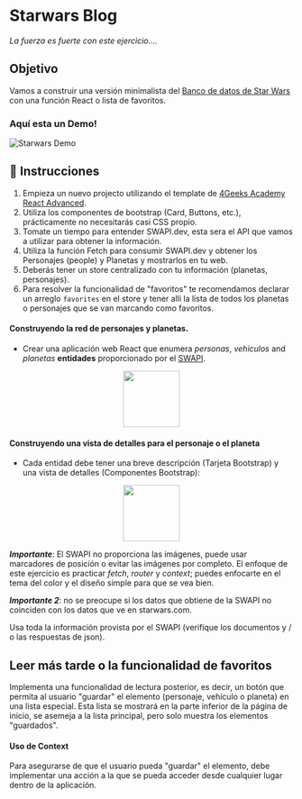 # Starwars Blog

_La fuerza es fuerte con este ejercicio...._

## Objetivo

Vamos a construir una versión minimalista del [Banco de datos de Star Wars](https://www.starwars.com/databank) con una función React o lista de favoritos.

### Aquí esta un Demo!

![Starwars Demo](https://github.com/breatheco-de/exercise-starwars-blog-reading-list/blob/master/preview.gif?raw=true)

## 📝 Instrucciones

1. Empieza un nuevo projecto utilizando el template de [4Geeks Academy React Advanced](https://github.com/4GeeksAcademy/react-hello-webapp).
2. Utiliza los componentes de bootstrap (Card, Buttons, etc.), prácticamente no necesitarás casi CSS propio.
3. Tomate un tiempo para entender SWAPI.dev, esta sera el API que vamos a utilizar para obtener la información.
4. Utiliza la función Fetch para consumir SWAPI.dev y obtener los Personajes (people) y Planetas y mostrarlos en tu web.
5. Deberás tener un store centralizado con tu información (planetas, personajes).
6. Para resolver la funcionalidad de "favoritos" te recomendamos declarar un arreglo `favorites` en el store y tener alli la lista de todos los planetas o personajes que se van marcando como favoritos.

#### Construyendo la red de personajes y planetas.

- Crear una aplicación web React que enumera _personas_, _vehiculos_ and _planetas_ **entidades** proporcionado por el [SWAPI](https://swapi.co/documentation).

<p align="center">
   <img height="100" src="https://raw.githubusercontent.com/nachovz/projects/master/p/javascript/semi-senior/startwars-blog-reading-list/sw_data.png" />
</p>

#### Construyendo una vista de detalles para el personaje o el planeta

- Cada entidad debe tener una breve descripción (Tarjeta Bootstrap) y una vista de detalles (Componentes Bootstrap):

<p align="center">
   <img height="100" src="https://raw.githubusercontent.com/nachovz/projects/master/p/javascript/semi-senior/startwars-blog-reading-list/sw_data_details.png" />
</p>

***Importante***: El SWAPI no proporciona las imágenes, puede usar marcadores de posición o evitar las imágenes por completo. El enfoque de este ejercicio es practicar *fetch*, *router* y *context*; puedes enfocarte en el tema del color y el diseño simple para que se vea bien.

***Importante 2***: no se preocupe si los datos que obtiene de la SWAPI no coinciden con los datos que ve en starwars.com.

Usa toda la información provista por el SWAPI (verifique los documentos y / o las respuestas de json).

## Leer más tarde o la funcionalidad de favoritos

Implementa una funcionalidad de lectura posterior, es decir, un botón que permita al usuario "guardar" el elemento (personaje, vehículo o planeta) en una lista especial. Esta lista se mostrará en la parte inferior de la página de inicio, se asemeja a la lista principal, pero solo muestra los elementos "guardados".

#### Uso de Context

Para asegurarse de que el usuario pueda "guardar" el elemento, debe implementar una acción a la que se pueda acceder desde cualquier lugar dentro de la aplicación.

